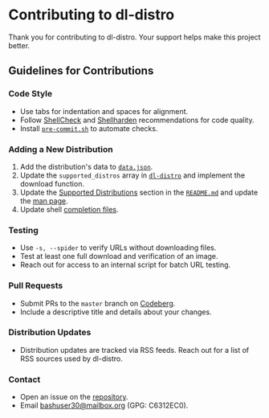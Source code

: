 # Contributing to dl-distro

Thank you for contributing to dl-distro. Your support helps make this project
better.

## Guidelines for Contributions

### Code Style

- Use tabs for indentation and spaces for alignment.
- Follow [ShellCheck] and [Shellharden] recommendations for code quality.
- Install [`pre-commit.sh`] to automate checks.

### Adding a New Distribution

1. Add the distribution's data to [`data.json`].
2. Update the `supported_distros` array in [`dl-distro`] and implement the
   download function.
3. Update the [Supported Distributions] section in the [`README.md`] and update
   the [man page].
4. Update shell [completion files].

### Testing

- Use `-s, --spider` to verify URLs without downloading files.
- Test at least one full download and verification of an image.
- Reach out for access to an internal script for batch URL testing.

### Pull Requests

- Submit PRs to the `master` branch on [Codeberg].
- Include a descriptive title and details about your changes.

### Distribution Updates

- Distribution updates are tracked via RSS feeds. Reach out for a list of RSS
  sources used by dl-distro.

### Contact

- Open an issue on the [repository].
- Email [bashuser30@mailbox.org] (GPG: C6312EC0).

<!-- links -->
[ShellCheck]: https://github.com/koalaman/shellcheck
[Shellharden]: https://github.com/anordal/shellharden
[`pre-commit.sh`]: scripts/pre-commit.sh
[`data.json`]: data.json
[`dl-distro`]: dl-distro
[Supported Distributions]: README.md#supported-distributions
[`README.md`]: README.md
[man page]: man/dl-distro.1
[completion files]: completions/
[Codeberg]: https://codeberg.org/bashuser30/dl-distro
[repository]: https://codeberg.org/bashuser30/dl-distro/issues
[bashuser30@mailbox.org]: mailto:bashuser30@mailbox.org
